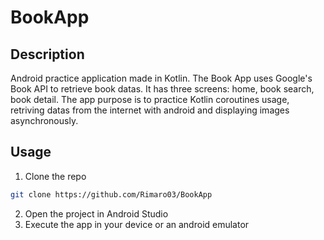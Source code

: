 # BookApp
## Description
Android practice application made in Kotlin. The Book App uses Google's Book API to retrieve book datas. It has three screens: home, book search, book detail. The app purpose is to practice Kotlin coroutines usage, retriving datas from the internet with android and displaying images asynchronously.
## Usage
1. Clone the repo
```bash
git clone https://github.com/Rimaro03/BookApp
```
2. Open the project in Android Studio
3. Execute the app in your device or an android emulator
